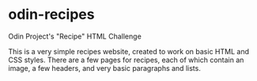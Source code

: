 # odin-recipes
Odin Project's "Recipe" HTML Challenge

This is a very simple recipes website, created to work on basic HTML and CSS styles. 
There are a few pages for recipes, each of which contain an image, a few headers, and very basic paragraphs
and lists.